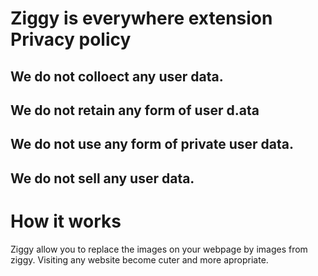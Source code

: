 # Ziggy is everywhere extension Privacy policy

## We do not colloect any user data.
## We do not retain any form of user d.ata
## We do not use any form of private user data.
## We do not sell any user data.

# How it works

Ziggy allow you to replace the images on your webpage by images from ziggy. Visiting any website become cuter and more apropriate.


